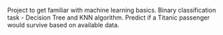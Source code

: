Project to get familiar with machine learning basics. Binary classification task - Decision Tree and KNN algorithm. Predict if a Titanic passenger would survive based on available data.